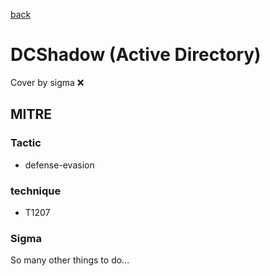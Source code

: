 [back](../index.md)
# DCShadow (Active Directory)
Cover by sigma :x: 

## MITRE
### Tactic
  - defense-evasion

### technique
  - T1207

### Sigma

 So many other things to do...